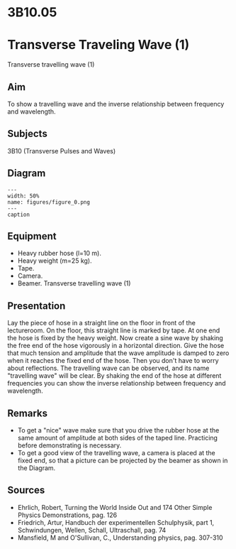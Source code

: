 # 3B10.05 
  # Transverse Traveling Wave (1) 
 Transverse travelling wave (1)    
  
## Aim   
 To show a travelling wave and the inverse relationship between frequency and wavelength.    
  
## Subjects   
 3B10 (Transverse Pulses and Waves)   
  
## Diagram   
   
```{figure} figures/figure_0.png  
---  
width: 50%  
name: figures/figure_0.png  
---  
caption  
``` 
      
  
## Equipment   
 
 *  Heavy rubber hose (l=10 m). 
 *  Heavy weight (m=25 kg). 
 *  Tape. 
 *  Camera. 
 *  Beamer. Transverse travelling wave (1)
      
  
## Presentation   
 Lay the piece of hose in a straight line on the floor in front of the lectureroom. On the floor, this straight line is marked by tape. At one end the hose is fixed by the heavy weight. Now create a sine wave by shaking the free end of the hose vigorously in a horizontal direction. Give the hose that much tension and amplitude that the wave amplitude is damped to zero when it reaches the fixed end of the hose. Then you don't have to worry about reflections. The travelling wave can be observed, and its name "travelling wave" will be clear. By shaking the end of the hose at different frequencies you can show the inverse relationship between frequency and wavelength.    
  
## Remarks   
 
 *  To get a "nice" wave make sure that you drive the rubber hose at the same amount of amplitude at both sides of the taped line. Practicing before demonstrating is necessary. 
 *  To get a good view of the travelling wave, a camera is placed at the fixed end, so that a picture can be projected by the beamer as shown in the Diagram.
   
  
## Sources   
 
 *  Ehrlich, Robert, Turning the World Inside Out and 174 Other Simple Physics Demonstrations, pag. 126 
 *  Friedrich, Artur, Handbuch der experimentellen Schulphysik, part 1, Schwindungen, Wellen, Schall, Ultraschall, pag. 74 
 *  Mansfield, M and O'Sullivan, C., Understanding physics, pag. 307-310
  